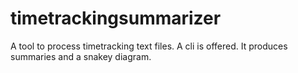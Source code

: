 # timetrackingsummarizer
A tool to process timetracking text files. A cli is offered. It produces summaries and a snakey diagram.
